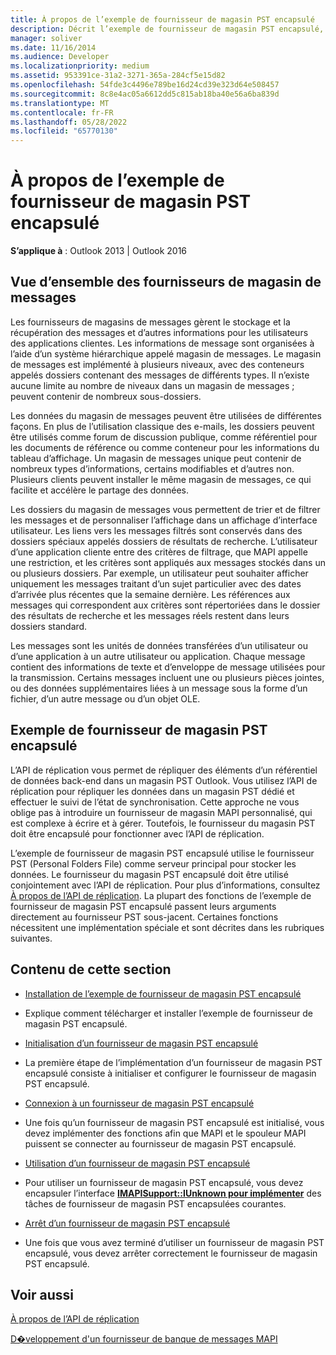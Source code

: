 ```yaml
---
title: À propos de l’exemple de fournisseur de magasin PST encapsulé
description: Décrit l’exemple de fournisseur de magasin PST encapsulé, qui utilise le fournisseur PST (Personal Folders File) comme serveur principal pour le stockage des données.
manager: soliver
ms.date: 11/16/2014
ms.audience: Developer
ms.localizationpriority: medium
ms.assetid: 953391ce-31a2-3271-365a-284cf5e15d82
ms.openlocfilehash: 54fde3c4496e789be16d24cd39e323d64e508457
ms.sourcegitcommit: 8c8e4ac05a6612dd5c815ab18ba40e56a6ba839d
ms.translationtype: MT
ms.contentlocale: fr-FR
ms.lasthandoff: 05/28/2022
ms.locfileid: "65770130"
---
```

# <a name="about-the-sample-wrapped-pst-store-provider"></a>À propos de l’exemple de fournisseur de magasin PST encapsulé

 
  
**S’applique à** : Outlook 2013 | Outlook 2016 
  
## <a name="overview-of-message-store-providers"></a>Vue d’ensemble des fournisseurs de magasin de messages

Les fournisseurs de magasins de messages gèrent le stockage et la récupération des messages et d’autres informations pour les utilisateurs des applications clientes. Les informations de message sont organisées à l’aide d’un système hiérarchique appelé magasin de messages. Le magasin de messages est implémenté à plusieurs niveaux, avec des conteneurs appelés dossiers contenant des messages de différents types. Il n’existe aucune limite au nombre de niveaux dans un magasin de messages ; peuvent contenir de nombreux sous-dossiers.
  
Les données du magasin de messages peuvent être utilisées de différentes façons. En plus de l’utilisation classique des e-mails, les dossiers peuvent être utilisés comme forum de discussion publique, comme référentiel pour les documents de référence ou comme conteneur pour les informations du tableau d’affichage. Un magasin de messages unique peut contenir de nombreux types d’informations, certains modifiables et d’autres non. Plusieurs clients peuvent installer le même magasin de messages, ce qui facilite et accélère le partage des données.
  
Les dossiers du magasin de messages vous permettent de trier et de filtrer les messages et de personnaliser l’affichage dans un affichage d’interface utilisateur. Les liens vers les messages filtrés sont conservés dans des dossiers spéciaux appelés dossiers de résultats de recherche. L’utilisateur d’une application cliente entre des critères de filtrage, que MAPI appelle une restriction, et les critères sont appliqués aux messages stockés dans un ou plusieurs dossiers. Par exemple, un utilisateur peut souhaiter afficher uniquement les messages traitant d’un sujet particulier avec des dates d’arrivée plus récentes que la semaine dernière. Les références aux messages qui correspondent aux critères sont répertoriées dans le dossier des résultats de recherche et les messages réels restent dans leurs dossiers standard.
  
Les messages sont les unités de données transférées d’un utilisateur ou d’une application à un autre utilisateur ou application. Chaque message contient des informations de texte et d’enveloppe de message utilisées pour la transmission. Certains messages incluent une ou plusieurs pièces jointes, ou des données supplémentaires liées à un message sous la forme d’un fichier, d’un autre message ou d’un objet OLE.
  
## <a name="the-sample-wrapped-pst-store-provider"></a>Exemple de fournisseur de magasin PST encapsulé

L’API de réplication vous permet de répliquer des éléments d’un référentiel de données back-end dans un magasin PST Outlook. Vous utilisez l’API de réplication pour répliquer les données dans un magasin PST dédié et effectuer le suivi de l’état de synchronisation. Cette approche ne vous oblige pas à introduire un fournisseur de magasin MAPI personnalisé, qui est complexe à écrire et à gérer. Toutefois, le fournisseur du magasin PST doit être encapsulé pour fonctionner avec l’API de réplication.
  
L’exemple de fournisseur de magasin PST encapsulé utilise le fournisseur PST (Personal Folders File) comme serveur principal pour stocker les données. Le fournisseur du magasin PST encapsulé doit être utilisé conjointement avec l’API de réplication. Pour plus d’informations, consultez [À propos de l’API de réplication](about-the-replication-api.md). La plupart des fonctions de l’exemple de fournisseur de magasin PST encapsulé passent leurs arguments directement au fournisseur PST sous-jacent. Certaines fonctions nécessitent une implémentation spéciale et sont décrites dans les rubriques suivantes.
  
## <a name="in-this-section"></a>Contenu de cette section

- [Installation de l’exemple de fournisseur de magasin PST encapsulé](installing-the-sample-wrapped-pst-store-provider.md)
    
- Explique comment télécharger et installer l’exemple de fournisseur de magasin PST encapsulé.
    
- [Initialisation d’un fournisseur de magasin PST encapsulé](initializing-a-wrapped-pst-store-provider.md)
    
- La première étape de l’implémentation d’un fournisseur de magasin PST encapsulé consiste à initialiser et configurer le fournisseur de magasin PST encapsulé.
    
- [Connexion à un fournisseur de magasin PST encapsulé](logging-on-to-a-wrapped-pst-store-provider.md)
    
- Une fois qu’un fournisseur de magasin PST encapsulé est initialisé, vous devez implémenter des fonctions afin que MAPI et le spouleur MAPI puissent se connecter au fournisseur de magasin PST encapsulé.
    
- [Utilisation d’un fournisseur de magasin PST encapsulé](using-a-wrapped-pst-store-provider.md)
    
- Pour utiliser un fournisseur de magasin PST encapsulé, vous devez encapsuler l’interface **[IMAPISupport::IUnknown pour implémenter](imapisupportiunknown.md)** des tâches de fournisseur de magasin PST encapsulées courantes. 
    
- [Arrêt d’un fournisseur de magasin PST encapsulé](shutting-down-a-wrapped-pst-store-provider.md)
    
- Une fois que vous avez terminé d’utiliser un fournisseur de magasin PST encapsulé, vous devez arrêter correctement le fournisseur de magasin PST encapsulé.
    
## <a name="see-also"></a>Voir aussi



[À propos de l’API de réplication](about-the-replication-api.md)
  
[D�veloppement d'un fournisseur de banque de messages MAPI](developing-a-mapi-message-store-provider.md)

